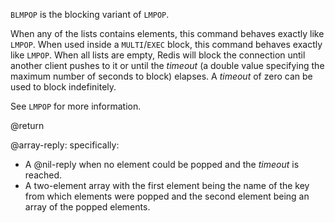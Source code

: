 `BLMPOP` is the blocking variant of `LMPOP`.

When any of the lists contains elements, this command behaves exactly like `LMPOP`.
When used inside a `MULTI`/`EXEC` block, this command behaves exactly like `LMPOP`.
When all lists are empty, Redis will block the connection until another client pushes to it or until the _timeout_ (a double value specifying the maximum number of seconds to block) elapses.
A _timeout_ of zero can be used to block indefinitely.

See `LMPOP` for more information.

@return

@array-reply: specifically:

* A @nil-reply when no element could be popped and the _timeout_ is reached.
* A two-element array with the first element being the name of the key from which elements were popped and the second element being an array of the popped elements.
